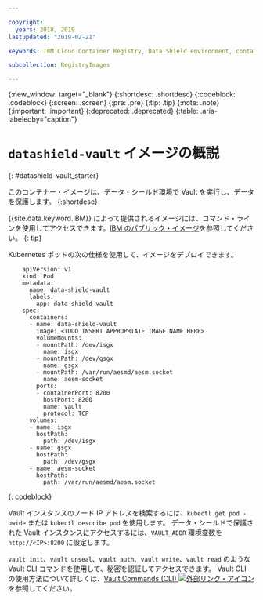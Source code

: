 ```yaml
---

copyright:
  years: 2018, 2019
lastupdated: "2019-02-21"

keywords: IBM Cloud Container Registry, Data Shield environment, container image, public image, vault image

subcollection: RegistryImages

---
```


{:new_window: target="_blank"}
{:shortdesc: .shortdesc}
{:codeblock: .codeblock}
{:screen: .screen}
{:pre: .pre}
{:tip: .tip}
{:note: .note}
{:important: .important}
{:deprecated: .deprecated}
{:table: .aria-labeledby="caption"}

# `datashield-vault` イメージの概説
{: #datashield-vault_starter}

このコンテナー・イメージは、データ・シールド環境で Vault を実行し、データを保護します。
{:shortdesc}

{{site.data.keyword.IBM}} によって提供されるイメージには、コマンド・ラインを使用してアクセスできます。[IBM のパブリック・イメージ](/docs/services/Registry?topic=registry-public_images#public_images)を参照してください。
{: tip}

Kubernetes ポッドの次の仕様を使用して、イメージをデプロイできます。

```
    apiVersion: v1
    kind: Pod
    metadata:
      name: data-shield-vault
      labels:
        app: data-shield-vault
    spec:
      containers:
      - name: data-shield-vault
        image: <TODO INSERT APPROPRIATE IMAGE NAME HERE>
        volumeMounts:
        - mountPath: /dev/isgx
          name: isgx
        - mountPath: /dev/gsgx
          name: gsgx
        - mountPath: /var/run/aesmd/aesm.socket
          name: aesm-socket
        ports:
        - containerPort: 8200
          hostPort: 8200
          name: vault
          protocol: TCP
      volumes:
      - name: isgx
        hostPath:
          path: /dev/isgx
      - name: gsgx
        hostPath:
          path: /dev/gsgx
      - name: aesm-socket
        hostPath:
          path: /var/run/aesmd/aesm.socket
```
{: codeblock}

Vault インスタンスのノード IP アドレスを検索するには、`kubectl get pod -owide` または `kubectl describe pod` を使用します。 データ・シールドで保護された Vault インスタンスにアクセスするには、`VAULT_ADDR` 環境変数を `http://<IP>:8200` に設定します。

`vault init`、`vault unseal`、`vault auth`、`vault write`、`vault read` のような Vault CLI コマンドを使用して、秘密を認証してアクセスできます。 Vault CLI の使用方法について詳しくは、[Vault Commands (CLI) ![外部リンク・アイコン](../../../icons/launch-glyph.svg "外部リンク・アイコン")](https://www.vaultproject.io/docs/commands/index.html) を参照してください。

